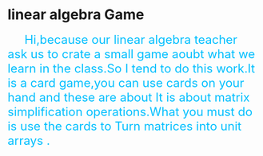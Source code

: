 # linear algebra Game

<font color = DeepSkyBlue size = 5 >     Hi,because our linear algebra teacher ask us to crate a small game aoubt what we learn in the class.So I tend to do this work.It is a card game,you can use cards on your hand and these are about It is about matrix simplification operations.What you must do is use the cards to Turn matrices into unit arrays .</font>
